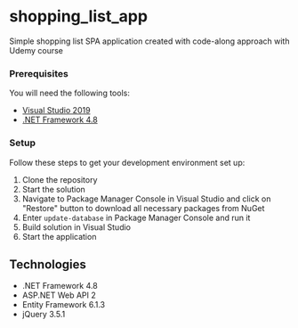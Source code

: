# shopping_list_app
Simple shopping list SPA application created with code-along approach with Udemy course

### Prerequisites

You will need the following tools:

* [Visual Studio 2019](https://www.visualstudio.com/downloads/)
* [.NET Framework 4.8](https://dotnet.microsoft.com/download/dotnet-framework)

### Setup

Follow these steps to get your development environment set up:

  1. Clone the repository
  1. Start the solution
  1. Navigate to Package Manager Console in Visual Studio and click on "Restore" button to download all necessary packages from NuGet
  1. Enter `update-database` in Package Manager Console and run it
  1. Build solution in Visual Studio
  1. Start the application
  
  ## Technologies

* .NET Framework 4.8
* ASP.NET Web API 2
* Entity Framework 6.1.3
* jQuery 3.5.1

